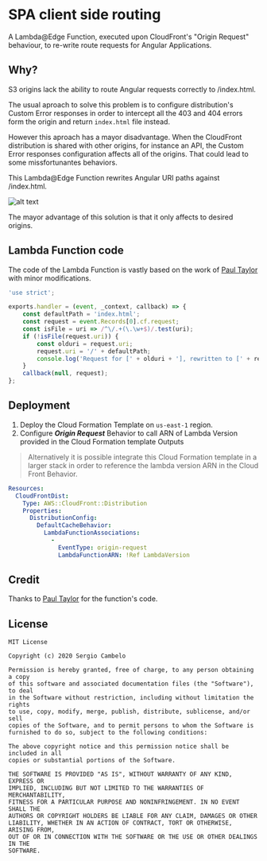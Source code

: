 # SPA client side routing

A Lambda@Edge Function, executed upon CloudFront's "Origin Request" behaviour, to re-write route requests for Angular Applications.

## Why?

S3 origins lack the ability to route Angular requests correctly to /index.html. 

The usual aproach to solve this problem is to configure distribution's Custom Error responses in order to intercept all the 403 and 404 errors form the origin and return `index.html` file instead.

However this aproach has a mayor disadvantage. When the CloudFront distribution is shared with other origins, for instance an API, the Custom Error responses configuration affects all of the origins. That could lead to some missfortunantes behaviors.

This Lambda@Edge Function rewrites Angular URI paths against /index.html.

![alt text](diagram.png "Flow diagram")

The mayor advantage of this solution is that it only affects to desired origins.

## Lambda Function code

The code of the Lambda Function is vastly based on the work of [Paul Taylor](https://github.com/ptylr/Lambda-at-Edge/tree/master/EdgeAngular) with minor modifications.


```javascript
'use strict';

exports.handler = (event, _context, callback) => {
    const defaultPath = 'index.html';
    const request = event.Records[0].cf.request;
    const isFile = uri => /^\/.+(\.\w+$)/.test(uri);
    if (!isFile(request.uri)) {
        const olduri = request.uri;
        request.uri = '/' + defaultPath;
        console.log('Request for [' + olduri + '], rewritten to [' + request.uri + ']');
    }
    callback(null, request);
};
```

## Deployment

1. Deploy the Cloud Formation Template on `us-east-1` region.
2. Configure _**Origin Request**_ Behavior to call ARN of Lambda Version provided in the Cloud Formation template Outputs

>Alternatively it is possible integrate this Cloud Formation template in a larger stack in order to reference the lambda version ARN in the Cloud Front Behavior.

```yaml
Resources:
  CloudFrontDist:
    Type: AWS::CloudFront::Distribution
    Properties: 
      DistributionConfig: 
        DefaultCacheBehavior:
          LambdaFunctionAssociations:
            - 
              EventType: origin-request
              LambdaFunctionARN: !Ref LambdaVersion
```
## Credit
Thanks to [Paul Taylor](https://github.com/ptylr) for the function's code.

## License
```
MIT License

Copyright (c) 2020 Sergio Cambelo

Permission is hereby granted, free of charge, to any person obtaining a copy
of this software and associated documentation files (the "Software"), to deal
in the Software without restriction, including without limitation the rights
to use, copy, modify, merge, publish, distribute, sublicense, and/or sell
copies of the Software, and to permit persons to whom the Software is
furnished to do so, subject to the following conditions:

The above copyright notice and this permission notice shall be included in all
copies or substantial portions of the Software.

THE SOFTWARE IS PROVIDED "AS IS", WITHOUT WARRANTY OF ANY KIND, EXPRESS OR
IMPLIED, INCLUDING BUT NOT LIMITED TO THE WARRANTIES OF MERCHANTABILITY,
FITNESS FOR A PARTICULAR PURPOSE AND NONINFRINGEMENT. IN NO EVENT SHALL THE
AUTHORS OR COPYRIGHT HOLDERS BE LIABLE FOR ANY CLAIM, DAMAGES OR OTHER
LIABILITY, WHETHER IN AN ACTION OF CONTRACT, TORT OR OTHERWISE, ARISING FROM,
OUT OF OR IN CONNECTION WITH THE SOFTWARE OR THE USE OR OTHER DEALINGS IN THE
SOFTWARE.
```